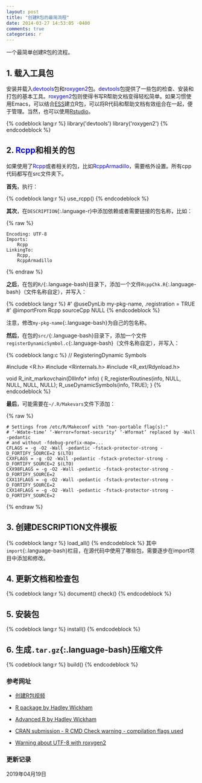 ```yaml
---
layout: post
title: "创建R包的最简流程"
date: 2014-03-27 14:53:05 -0400
comments: true
categories: r
---
```


一个最简单创建R包的流程。

## 1. 载入工具包 ##

安装并载入<span style="color: blue">devtools</span>包和<span style="color: blue">roxygen2</span>包。<span style="color: blue">devtools</span>包提供了一些包的检查、安装和打包的基本工具。<span style="color: blue">roxygen2</span>包则使得书写R帮助文档变得轻松简单。如果习惯使用Emacs，可以结合[ESS](http://ess.r-project.org/)建立R包，可以将R代码和帮助文档有效组合在一起，便于管理。当然，也可以使用[Rstudio](http://www.rstudio.com/)。

{% codeblock lang:r %}
library('devtools')
library('roxygen2')
{% endcodeblock %}

<!--more-->

## 2. <span style="color: blue">Rcpp</span>和相关的包 ##

如果使用了<span style="color: blue">Rcpp</span>或者相关的包，比如<span style="color: blue">RcppArmadillo</span>，需要格外设置。所有cpp代码都写在src文件夹下。

**首先**，执行：

{% codeblock lang:r %}
use_rcpp()
{% endcodeblock %}

**其次**，在`DESCRIPTION`{:.language-r}中添加依赖或者需要链接的包名称，比如：

{% raw %}
```
Encoding: UTF-8
Imports: 
    Rcpp
LinkingTo: 
    Rcpp,
    RcppArmadillo
```
{% endraw %}

**之后**，在包的`R/`{:.language-bash}目录下，添加一个文件`RcppChk.R`{:.language-bash}（文件名称自定），并写入：

{% codeblock lang:r %}
#' @useDynLib my-pkg-name, .registration = TRUE
#' @importFrom Rcpp sourceCpp
NULL
{% endcodeblock %}

注意，修改`my-pkg-name`{:.language-bash}为自己的包名称。

**然后**，在包的`src/`{:.language-bash}目录下，添加一个文件`registerDynamicSymbol.c`{:.language-bash}（文件名称自定），并写入：

{% codeblock lang:c %}
// RegisteringDynamic Symbols

#include <R.h>
#include <Rinternals.h>
#include <R_ext/Rdynload.h>

void R_init_markovchain(DllInfo* info) {
  R_registerRoutines(info, NULL, NULL, NULL, NULL);
  R_useDynamicSymbols(info, TRUE);
} 
{% endcodeblock %}

**最后**，可能需要在`~/.R/Makevars`文件下添加：

{% raw %}
```
# Settings from /etc/R/Makeconf with "non-portable flag(s):"
# ‘-Wdate-time’ ‘-Werror=format-security’ ‘-Wformat’ replaced by -Wall -pedantic
# and without -fdebug-prefix-map=... 
CFLAGS = -g -O2 -Wall -pedantic -fstack-protector-strong -D_FORTIFY_SOURCE=2 $(LTO)
CXXFLAGS = -g -O2 -Wall -pedantic -fstack-protector-strong -D_FORTIFY_SOURCE=2 $(LTO)
CXX98FLAGS = -g -O2 -Wall -pedantic -fstack-protector-strong -D_FORTIFY_SOURCE=2
CXX11FLAGS = -g -O2 -Wall -pedantic -fstack-protector-strong -D_FORTIFY_SOURCE=2
CXX14FLAGS = -g -O2 -Wall -pedantic -fstack-protector-strong -D_FORTIFY_SOURCE=2
```
{% endraw %}

## 3. 创建DESCRIPTION文件模板 ##

{% codeblock lang:r %}
load_all()
{% endcodeblock %}
其中`import`{:.language-bash}栏目，在源代码中使用了哪些包，需要逐步在import项目中添加和修改。


## 4. 更新文档和检查包 ##

{% codeblock lang:r %}
document()
check()
{% endcodeblock %}

## 5. 安装包 ##

{% codeblock lang:r %}
install()
{% endcodeblock %}

## 6. 生成`.tar.gz`{:.language-bash}压缩文件 ##

{% codeblock lang:r %}
build()
{% endcodeblock %}


### <a id="Ref">参考网址</a> ###

* [创建R包视频](https://www.youtube.com/watch?v=9PyQlbAEujY)

* [R package by Hadley Wickham](http://r-pkgs.had.co.nz/src.html) 

* [Advanced R by Hadley Wickham](http://adv-r.had.co.nz/Rcpp.html) 

* [CRAN submission - R CMD Check warning - compilation flags used](https://stackoverflow.com/questions/50658198/cran-submission-r-cmd-check-warning-compilation-flags-used/52100124#52100124)

* [Warning about UTF-8 with roxygen2](https://stackoverflow.com/questions/51694929/warning-about-utf-8-with-roxygen2)

### 更新记录 ###

2019年04月19日
